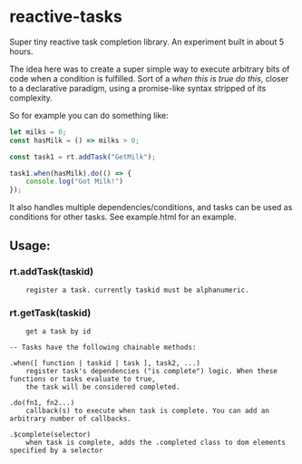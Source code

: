 # reactive-tasks
Super tiny reactive task completion library. An experiment built in about 5 hours.

The idea here was to create a super simple way to execute arbitrary bits of code when a condition is fulfilled. Sort of a _when this is true do this_, closer to a declarative paradigm, using a promise-like syntax stripped of its complexity.

So for example you can do something like: 

```javascript 
let milks = 0;
const hasMilk = () => milks > 0;

const task1 = rt.addTask("GetMilk");

task1.when(hasMilk).do(() => {
	console.log("Got Milk!")
});
```

It also handles multiple dependencies/conditions, and tasks can be used as conditions for other tasks. See example.html for an example.


## Usage:

###	rt.addTask(taskid)
		register a task. currently taskid must be alphanumeric.

###	rt.getTask(taskid)
		get a task by id

	-- Tasks have the following chainable methods:

	.when([ function | taskid | task ], task2, ...)
		register task's dependencies ("is complete") logic. When these functions or tasks evaluate to true,
		the task will be considered completed.
	
	.do(fn1, fn2...)
		callback(s) to execute when task is complete. You can add an arbitrary number of callbacks.

	.$complete(selector)
		when task is complete, adds the .completed class to dom elements specified by a selector



